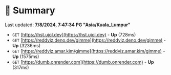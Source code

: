 # 📖 Summary
Last updated: **7/8/2024, 7:47:34 PG "Asia/Kuala_Lumpur"**

- `GET` [https://hst.ujol.dev](https://hst.ujol.dev) - **Up** (728ms)
- `GET` [https://reddviz.deno.dev/gimme](https://reddviz.deno.dev/gimme) - **Up** (3236ms)
- `GET` [https://reddviz.amar.kim/gimme](https://reddviz.amar.kim/gimme) - **Up** (1575ms)
- `GET` [https://dumb.onrender.com](https://dumb.onrender.com) - **Up** (317ms)
